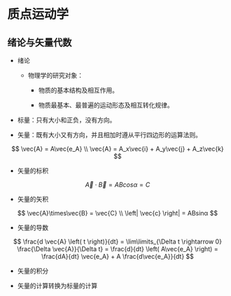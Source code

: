 # 质点运动学

## 绪论与矢量代数

  + 绪论

    - 物理学的研究对象：

      - 物质的基本结构及相互作用。

      - 物质最基本、最普遍的运动形态及相互转化规律。

  + 标量：只有大小和正负，没有方向。

  + 矢量：既有大小又有方向，并且相加时遵从平行四边形的运算法则。

$$
\vec{A} = A\vec{e_A} \\
\vec{A} = A_x\vec{i} + A_y\vec{j} + A_z\vec{k}
$$

  + 矢量的标积

$$
\vec{A}\cdot\vec{B} = ABcosα = C
$$

  + 矢量的矢积

$$
\vec{A}\times\vec{B} = \vec{C} \\
\left| \vec{c} \right| = ABsinα
$$

  + 矢量的导数

$$
\frac{d \vec{A} \left( t \right)}{dt} = 
\lim\limits_{\Delta t \rightarrow 0} \frac{\Delta \vec{A}}{\Delta t} = 
\frac{d}{dt} \left( A\vec{e_A} \right) = 
\frac{dA}{dt} \vec{e_A} + A \frac{d\vec{e_A}}{dt}
$$

  + 矢量的积分

$$
$$

  + 矢量的计算转换为标量的计算
